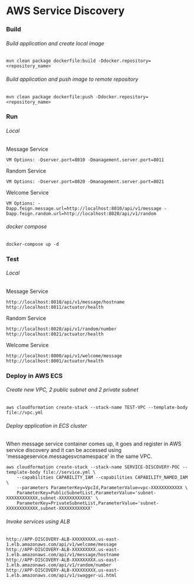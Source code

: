 # AWS Service Discovery

### Build
###### Build application and create local image
```
mvn clean package dockerfile:build -Ddocker.repository=<repository_name>
```

###### Build application and push image to remote repository
```
mvn clean package dockerfile:push -Ddocker.repository=<repository_name>
```

### Run
###### Local
Message Service
```
VM Options: -Dserver.port=8010 -Dmanagement.server.port=8011
```

Random Service
```
VM Options: -Dserver.port=8020 -Dmanagement.server.port=8021
```

Welcome Service
```
VM Options: -Dapp.feign.message.url=http://localhost:8010/api/v1/message -Dapp.feign.random.url=http://localhost:8020/api/v1/random
```

###### docker compose
```
docker-compose up -d
```

### Test
###### Local
Message Service
```
http://localhost:8010/api/v1/message/hostname
http://localhost:8011/actuator/health
```

Random Service
```
http://localhost:8020/api/v1/random/number
http://localhost:8021/actuator/health
```

Welcome Service
```
http://localhost:8000/api/v1/welcome/message
http://localhost:8001/actuator/health
```

### Deploy in AWS ECS
###### Create new VPC, 2 public subnet and 2 private subnet
```
aws cloudformation create-stack --stack-name TEST-VPC --template-body file://vpc.yml
```

###### Deploy application in ECS cluster
When message service container comes up, it goes and register in AWS service discovery and it can be accessed using 'messageservice.messagesvcnamespace' in the same VPC.
```
aws cloudformation create-stack --stack-name SERVICE-DISCOVERY-POC --template-body file://service.yml \
    --capabilities CAPABILITY_IAM --capabilities CAPABILITY_NAMED_IAM \
    --parameters ParameterKey=VpcId,ParameterValue=vpc-XXXXXXXXXXXX \
    ParameterKey=PublicSubnetList,ParameterValue='subnet-XXXXXXXXXXXX,subnet-XXXXXXXXXXXX' \
    ParameterKey=PrivateSubnetList,ParameterValue='subnet-XXXXXXXXXXXX,subnet-XXXXXXXXXXXX'
```

###### Invoke services using ALB
```
http://APP-DISCOVERY-ALB-XXXXXXXXX.us-east-1.elb.amazonaws.com/api/v1/welcome/message
http://APP-DISCOVERY-ALB-XXXXXXXXX.us-east-1.elb.amazonaws.com/api/v1/message/hostname
http://APP-DISCOVERY-ALB-XXXXXXXXX.us-east-1.elb.amazonaws.com/api/v1/random/number
http://APP-DISCOVERY-ALB-XXXXXXXXX.us-east-1.elb.amazonaws.com/api/v1/swagger-ui.html
```